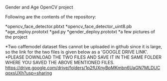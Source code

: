Gender and Age OpenCV project

Following are the contents of the repository:

*opencv_face_detector.pbtxt
*opencv_face_detector_uint8.pb
*age_deploy.prototxt
*gad.py
*gender_deploy.prototxt
*a few pictures of the project 

*Two caffemodel dataset files cannot be uploaded in github since it is large, so the link for the two files is given below as a 'GOOGLE DRIVE LINK'.
*PLEASE DOWNLOAD THE TWO FILES AND SAVE IT IN THE SAME FOLDER WHERE YOU SAVED THE ABOVE MENTIONED FILES.
https://drive.google.com/drive/folders/1p2fUXnyBpMKmbn6UaGN7MLDUCqoxsUXh?usp=sharing
